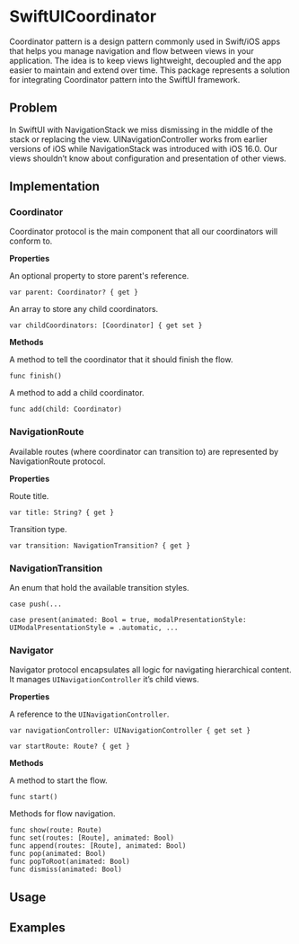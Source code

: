 # SwiftUICoordinator

Coordinator pattern is a design pattern commonly used in Swift/iOS apps that helps you manage navigation and flow between views in your application.
The idea is to keep views lightweight, decoupled and the app easier to maintain and extend over time.
This package represents a solution for integrating Coordinator pattern into the SwiftUI framework.

## Problem

In SwiftUI with NavigationStack we miss dismissing in the middle of the stack or replacing the view.
UINavigationController works from earlier versions of iOS while NavigationStack was introduced with iOS 16.0.
Our views shouldn’t know about configuration and presentation of other views.

## Implementation

### Coordinator

Coordinator protocol is the main component that all our coordinators will conform to.

**Properties**

An optional property to store parent's reference.

`var parent: Coordinator? { get }`
 
An array to store any child coordinators.

`var childCoordinators: [Coordinator] { get set }`

**Methods**

A method to tell the coordinator that it should finish the flow.

`func finish()`

A method to add a child coordinator.

`func add(child: Coordinator)`

### NavigationRoute

Available routes (where coordinator can transition to) are represented by NavigationRoute protocol.

**Properties**

Route title.

`var title: String? { get }`

Transition type.

`var transition: NavigationTransition? { get }`

### NavigationTransition

An enum that hold the available transition styles.

`case push(...`

`case present(animated: Bool = true, modalPresentationStyle: UIModalPresentationStyle = .automatic, ...`

### Navigator

Navigator protocol encapsulates all logic for navigating hierarchical content. It manages `UINavigationController`
it’s child views.

**Properties**

A reference to the `UINavigationController`.

`var navigationController: UINavigationController { get set }`

`var startRoute: Route? { get }`

**Methods**

A method to start the flow.

`func start()`

Methods for flow navigation.

```
func show(route: Route)
func set(routes: [Route], animated: Bool)
func append(routes: [Route], animated: Bool)
func pop(animated: Bool)
func popToRoot(animated: Bool)
func dismiss(animated: Bool)
```

## Usage

## Examples

